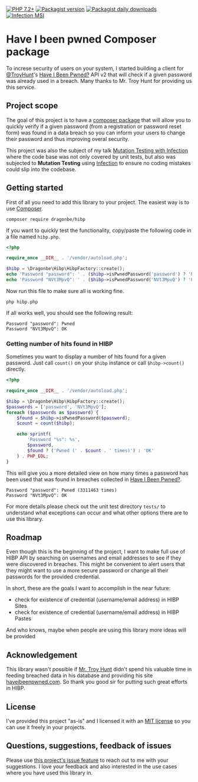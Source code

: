 [![PHP 7.2+](https://img.shields.io/packagist/php-v/dragonbe/hibp.svg)](https://secure.php.net/downloads.php)
[![Packagist version](https://img.shields.io/packagist/v/dragonbe/hibp.svg)](https://packagist.org/packages/dragonbe/hibp)
[![Packagist daily downloads](https://img.shields.io/packagist/dt/dragonbe/hibp.svg)](https://packagist.org/packages/dragonbe/hibp)
[![Infection MSI](https://badge.stryker-mutator.io/github.com/dragonbe/hibp/master)](https://github.com/dragonbe/hibp)

# Have I been pwned Composer package

To increse security of users on your system, I started building a client for [@TroyHunt](https://twitter.com/troyhunt)'s [Have I Been Pwned?](https://haveibeenpwned.com/) API v2 that will check if a given password was already used in a breach. Many thanks to Mr. Troy Hunt for providing us this service.

## Project scope

The goal of this project is to have a [composer package](https://packagist.org) that will allow you to quickly verify if a given password (from a registration or password reset form) was found in a data breach so you can inform your users to change their password and thus improving overal security.

This project was also the subject of my talk [Mutation Testing with Infection](https://www.meetup.com/PHP-Leuven-Web-Innovation-Group/events/sctxfnyxjbkb/) where the code base was not only covered by unit tests, but also was subjected to **Mutation Testing** using [Infection](https://infection.github.io/) to ensure no coding mistakes could slip into the codebase.

## Getting started

First of all you need to add this library to your project. The easiest way is to use [Composer](https://getcomposer.org).

```
composer require dragonbe/hibp
```

If you want to quickly test the functionality, copy/paste the following code in a file named `hibp.php`.

```php
<?php

require_once __DIR__ . '/vendor/autoload.php';

$hibp = \Dragonbe\Hibp\HibpFactory::create();
echo 'Password "password": ' . ($hibp->isPwnedPassword('password') ? 'Pwned' : 'OK') . PHP_EOL;
echo 'Password "NVt3MpvQ": ' . ($hibp->isPwnedPassword('NVt3MpvQ') ? 'Pwned' : 'OK') . PHP_EOL;

```

Now run this file to make sure all is working fine.

```
php hibp.php
```

If all works well, you should see the following result:

```
Password "password": Pwned
Password "NVt3MpvQ": OK
```

### Getting number of hits found in HIBP

Sometimes you want to display a number of hits found for a given password. Just call `count()` on your `$hibp` instance or call `$hibp->count()` directly.

```php
<?php

require_once __DIR__ . '/vendor/autoload.php';

$hibp = \Dragonbe\Hibp\HibpFactory::create();
$passwords = ['password', 'NVt3MpvQ'];
foreach ($passwords as $password) {
    $found = $hibp->isPwnedPassword($password);
    $count = count($hibp);

    echo sprintf(
        'Password "%s": %s',
        $password,
        $found ? ('Pwned (' . $count . ' times)') : 'OK'
    ) . PHP_EOL;
}

```

This will give you a more detailed view on how many times a password has been used that was found in breaches collected in [Have I Been Pwned?](https://haveibeenpwned.com).

```
Password "password": Pwned (3311463 times)
Password "NVt3MpvQ": OK
```

For more details please check out the unit test directory `tests/` to understand what exceptions can occur and what other options there are to use this library.

## Roadmap

Even though this is the beginning of the project, I want to make full use of HIBP API by searching on usernames and email addresses to see if they were discovered in breaches. This might be convenient to alert users that they might want to use a more secure password or change all their passwords for the provided credential.

In short, these are the goals I want to accomplish in the near future:

- check for existence of credential (username/email address) in HIBP Sites
- check for existence of credential (username/email address) in HIBP Pastes

And who knows, maybe when people are using this library more ideas will be provided

## Acknowledgement

This library wasn't possible if [Mr. Troy Hunt](https://twitter.com/TroyHunt) didn't spend his valuable time in feeding breached data in his database and providing his site [haveibeenpwned.com](https://haveibeenpwned.com). So thank you good sir for putting such great efforts in HIBP.

## License

I've provided this project "as-is" and I licensed it with an [MIT license](LICENSE) so you can use it freely in your projects.

## Questions, suggestions, feedback of issues

Please use [this project's issue feature](https://github.com/DragonBe/hibp/issues) to reach out to me with your suggestions. I love your feedback and also interested in the use cases where you have used this library in.
